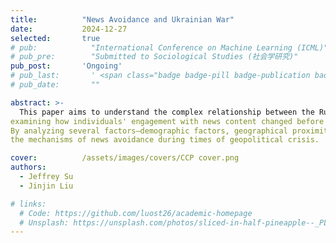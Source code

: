```yaml
---
title:          "News Avoidance and Ukrainian War"
date:           2024-12-27
selected:       true
# pub:            "International Conference on Machine Learning (ICML)"
# pub_pre:        "Submitted to Sociological Studies (社会学研究)"
pub_post:       'Ongoing'
# pub_last:       ' <span class="badge badge-pill badge-publication badge-success">Spotlight</span>'
# pub_date:       ""

abstract: >-
  This paper aims to understand the complex relationship between the Russo-Ukrainian war and news avoidance behavior, 
examining how individuals' engagement with news content changed before and after the conflict.
By analyzing several factors—demographic factors, geographical proximity to the conflict zone, and historical context—this study tries to reveal 
the mechanisms of news avoidance during times of geopolitical crisis.

cover:          /assets/images/covers/CCP cover.png
authors:
  - Jeffrey Su
  - Jinjin Liu

# links:
  # Code: https://github.com/luost26/academic-homepage
  # Unsplash: https://unsplash.com/photos/sliced-in-half-pineapple--_PLJZmHZzk
---
```

